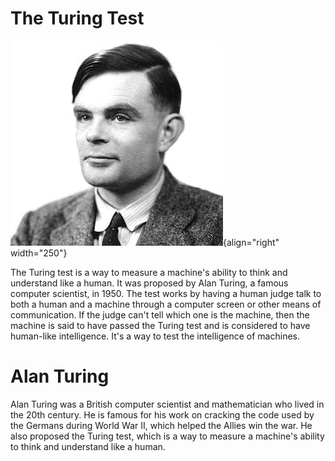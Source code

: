 # The Turing Test

![Alan Turing](images/alan_turing.jpg){align="right" width="250"}

The Turing test is a way to measure a machine's ability to think and understand like a human. It was proposed by Alan Turing, a famous computer scientist, in 1950. The test works by having a human judge talk to both a human and a machine through a computer screen or other means of communication. If the judge can't tell which one is the machine, then the machine is said to have passed the Turing test and is considered to have human-like intelligence. It's a way to test the intelligence of machines.

# Alan Turing

Alan Turing was a British computer scientist and mathematician who lived in the 20th century. He is famous for his work on cracking the code used by the Germans during World War II, which helped the Allies win the war. He also proposed the Turing test, which is a way to measure a machine's ability to think and understand like a human.


